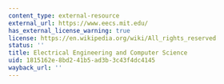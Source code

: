 ```yaml
---
content_type: external-resource
external_url: https://www.eecs.mit.edu/
has_external_license_warning: true
license: https://en.wikipedia.org/wiki/All_rights_reserved
status: ''
title: Electrical Engineering and Computer Science
uid: 1815162e-8bd2-41b5-ad3b-3c43f4dc4145
wayback_url: ''
---
```

